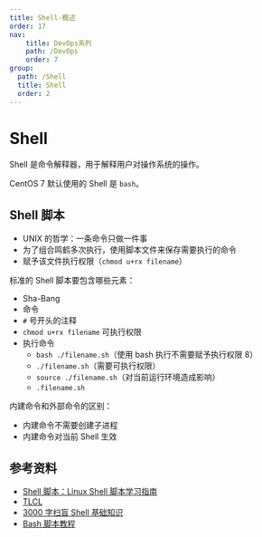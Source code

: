 ```yaml
---
title: Shell-概述
order: 17
nav:
    title: DevOps系列
    path: /DevOps
    order: 7
group:
  path: /Shell
  title: Shell
  order: 2
---
```


# Shell

Shell 是命令解释器，用于解释用户对操作系统的操作。

CentOS 7 默认使用的 Shell 是 `bash`。

## Shell 脚本

- UNIX 的哲学：一条命令只做一件事
- 为了组合鸣鹤多次执行，使用脚本文件来保存需要执行的命令
- 赋予该文件执行权限（`chmod u+rx filename`）

标准的 Shell 脚本要包含哪些元素：

- Sha-Bang
- 命令
- `#` 号开头的注释
- `chmod u+rx filename` 可执行权限
- 执行命令
  - `bash ./filename.sh`（使用 bash 执行不需要赋予执行权限 8）
  - `./filename.sh`（需要可执行权限）
  - `source ./filename.sh`（对当前运行环境造成影响）
  - `.filename.sh`

内建命令和外部命令的区别：

- 内建命令不需要创建子进程
- 内建命令对当前 Shell 生效

## 参考资料

- [Shell 脚本：Linux Shell 脚本学习指南](http://c.biancheng.net/shell/)
- [TLCL](http://billie66.github.io/TLCL/book/index.html)
- [3000 字扫盲 Shell 基础知识](https://juejin.im/post/5ef009b86fb9a058b10aaa28)
- [Bash 脚本教程](https://wangdoc.com/bash/index.html)
